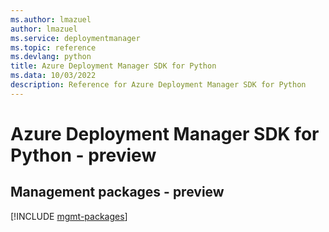 ```yaml
---
ms.author: lmazuel
author: lmazuel
ms.service: deploymentmanager
ms.topic: reference
ms.devlang: python
title: Azure Deployment Manager SDK for Python
ms.data: 10/03/2022
description: Reference for Azure Deployment Manager SDK for Python
---
```

# Azure Deployment Manager SDK for Python - preview

## Management packages - preview
[!INCLUDE [mgmt-packages](deployment-manager-mgmt-index.md)]
